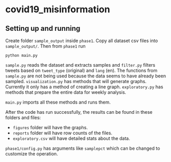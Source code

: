 # covid19_misinformation

## Setting up and running
Create folder `sample_output` inside `phase1`. Copy all dataset csv files into `sample_output/`. Then from `phase1` run 

    python main.py

`sample.py` reads the dataset and extracts samples and `filter.py` filters tweets based on `tweet_type` (original) and `lang` (en). The functions from `sample.py` are not being used because the data seems to have already been sampled. `visualization.py` has methods that will generate graphs. Currently it only has a method of creating a line graph. `exploratory.py` has methods that prepare the entire data for weekly analysis.

`main.py` imports all these methods and runs them.

After the code has run successfully, the results can be found in these folders and files:
- `figures` folder will have the graphs.
- `reports` folder will have row counts of the files.
- `exploratory.csv` will have detailed stats about the data.

`phase1/config.py` has arguments like `samplepct` which can be changed to customize the operation.